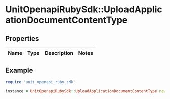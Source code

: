 # UnitOpenapiRubySdk::UploadApplicationDocumentContentType

## Properties

| Name | Type | Description | Notes |
| ---- | ---- | ----------- | ----- |

## Example

```ruby
require 'unit_openapi_ruby_sdk'

instance = UnitOpenapiRubySdk::UploadApplicationDocumentContentType.new()
```

